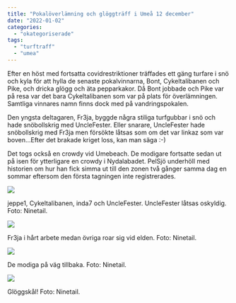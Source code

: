 ```yaml
---
title: "Pokalöverlämning och glöggträff i Umeå 12 december"
date: "2022-01-02"
categories: 
  - "okategoriserade"
tags: 
  - "turftraff"
  - "umea"
---
```


Efter en höst med fortsatta covidrestriktioner träffades ett gäng turfare i snö och kyla för att hylla de senaste pokalvinnarna, Bont, Cykeltalibanen och Pike, och dricka glögg och äta pepparkakor. Då Bont jobbade och Pike var på resa var det bara Cykeltalibanen som var på plats för överlämningen. Samtliga vinnares namn finns dock med på vandringspokalen.

Den yngsta deltagaren, Fr3ja, byggde några stiliga turfgubbar i snö och hade snöbollskrig med UncleFester. Eller snarare, UncleFester hade snöbollskrig med Fr3ja men försökte låtsas som om det var linkaz som var boven...Efter det brakade kriget loss, kan man säga :-)

Det togs också en crowdy vid Umebeach. De modigare fortsatte sedan ut på isen för ytterligare en crowdy i Nydalabadet. PelSjö underhöll med historien om hur han fick simma ut till den zonen två gånger samma dag en sommar eftersom den första tagningen inte registrerades.

![](https://turfvasterbotten.files.wordpress.com/2022/01/270009656_439682591167488_4958788070057138319_n.jpeg?w=768)

jeppe1, Cykeltalibanen, inda7 och UncleFester. UncleFester låtsas oskyldig. Foto: Ninetail.

![](https://turfvasterbotten.files.wordpress.com/2022/01/270022187_1118416995575618_8916531664836473917_n.jpeg?w=1024)

Fr3ja i hårt arbete medan övriga roar sig vid elden. Foto: Ninetail.

![](https://turfvasterbotten.files.wordpress.com/2022/01/270067536_620030985974870_7774028392343680696_n.jpeg?w=1024)

De modiga på väg tillbaka. Foto: Ninetail.

![](https://turfvasterbotten.files.wordpress.com/2022/01/270107570_457042862656012_5413437703205951058_n.jpeg?w=768)

Glöggskål! Foto: Ninetail.
